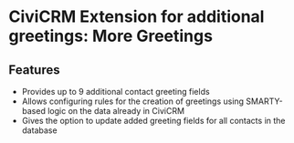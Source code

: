 # CiviCRM Extension for additional greetings: More Greetings

## Features

- Provides up to 9 additional contact greeting fields
- Allows configuring rules for the creation of greetings using SMARTY-based
  logic on the data already in CiviCRM
- Gives the option to update added greeting fields for all contacts in the
  database

